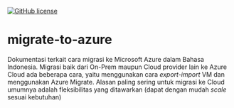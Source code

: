 [![GitHub license](https://img.shields.io/github/license/iqlal/migrate-to-azure)](https://github.com/iqlal/migrate-to-azure/blob/main/LICENSE)

# migrate-to-azure
Dokumentasi terkait cara migrasi ke Microsoft Azure dalam Bahasa Indonesia.
Migrasi baik dari On-Prem maupun Cloud provider lain ke Azure Cloud ada beberapa cara, yaitu menggunakan cara _export-import_ VM dan menggunakan Azure Migrate. Alasan paling sering untuk migrasi ke Cloud umumnya adalah fleksibilitas yang ditawarkan (dapat dengan mudah _scale_ sesuai kebutuhan)
